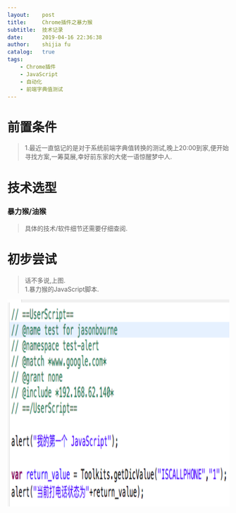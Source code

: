 ```yaml
---
layout:    post
title:     Chrome插件之暴力猴
subtitle:  技术记录
date:      2019-04-16 22:36:38
author:    shijia fu
catalog:   true
tags:
    - Chrome插件
    - JavaScript
    - 自动化
    - 前端字典值测试
---
```


# 前置条件   
> 1.最近一直惦记的是对于系统前端字典值转换的测试,晚上20:00到家,便开始寻找方案,一筹莫展,幸好前东家的大佬一语惊醒梦中人.   

# 技术选型    
### 暴力猴/油猴   
> 具体的技术/软件细节还需要仔细查阅.   

# 初步尝试   
> 话不多说,上图.   
> 1.暴力猴的JavaScript脚本.   

<img src="/img/chrome-plugin/monkey-script.png"
alt="errorpng"
style="width:726px;height:470px;" />    


